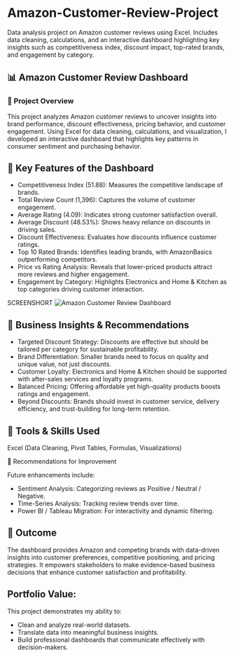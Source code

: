 # Amazon-Customer-Review-Project
Data analysis project on Amazon customer reviews using Excel. Includes data cleaning, calculations, and an interactive dashboard highlighting key insights such as competitiveness index, discount impact, top-rated brands, and engagement by category.

## 📊 Amazon Customer Review Dashboard
### 🔹 Project Overview

This project analyzes Amazon customer reviews to uncover insights into brand performance, discount effectiveness, pricing behavior, and customer engagement. Using Excel for data cleaning, calculations, and visualization, I developed an interactive dashboard that highlights key patterns in consumer sentiment and purchasing behavior.

## 🔹 Key Features of the Dashboard

* Competitiveness Index (51.88): Measures the competitive landscape of brands.
* Total Review Count (1,396): Captures the volume of customer engagement.
* Average Rating (4.09): Indicates strong customer satisfaction overall.
* Average Discount (48.53%): Shows heavy reliance on discounts in driving sales.
* Discount Effectiveness: Evaluates how discounts influence customer ratings.
* Top 10 Rated Brands: Identifies leading brands, with AmazonBasics outperforming competitors.
* Price vs Rating Analysis: Reveals that lower-priced products attract more reviews and higher engagement.
* Engagement by Category: Highlights Electronics and Home & Kitchen as top categories driving customer interaction.

SCREENSHORT
![Amazon Customer Review Dashboard]()

## 🔹 Business Insights & Recommendations

* Targeted Discount Strategy: Discounts are effective but should be tailored per category for sustainable profitability.
* Brand Differentiation: Smaller brands need to focus on quality and unique value, not just discounts.
* Customer Loyalty: Electronics and Home & Kitchen should be supported with after-sales services and loyalty programs.
* Balanced Pricing: Offering affordable yet high-quality products boosts ratings and engagement.
* Beyond Discounts: Brands should invest in customer service, delivery efficiency, and trust-building for long-term retention.

## 🔹 Tools & Skills Used

Excel (Data Cleaning, Pivot Tables, Formulas, Visualizations)

🔹 Recommendations for Improvement

Future enhancements include:

* Sentiment Analysis: Categorizing reviews as Positive / Neutral / Negative.
* Time-Series Analysis: Tracking review trends over time.
* Power BI / Tableau Migration: For interactivity and dynamic filtering.

## 🔹 Outcome

The dashboard provides Amazon and competing brands with data-driven insights into customer preferences, competitive positioning, and pricing strategies. It empowers stakeholders to make evidence-based business decisions that enhance customer satisfaction and profitability.

##  Portfolio Value:
This project demonstrates my ability to:

* Clean and analyze real-world datasets.
* Translate data into meaningful business insights.
* Build professional dashboards that communicate effectively with decision-makers.

